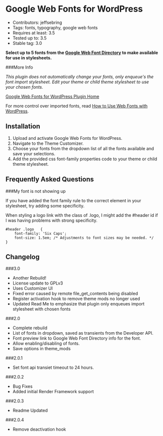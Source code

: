 Google Web Fonts for WordPress
=====================

* Contributors: jeffsebring
* Tags: fonts, typography, google web fonts
* Requires at least: 3.5
* Tested up to: 3.5
* Stable tag: 3.0

**Select up to 5 fonts from the [Google Web Font Directory](http://www.google.com/webfonts) to make available for use in stylesheets.**

###More Info

*This plugin does not automatically change your fonts, only enqueue's the font import stylesheet. Edit your theme or child theme stylesheet to use your chosen fonts.*

[Google Web Fonts for WordPress Plugin Home](http://jeffsebring.com/wordpress/plugins/google-web-fonts)

For more control over imported fonts, read [How to Use Web Fonts with WordPress](http://jeffsebring.com/2012/how-to-use-web-fonts-with-wordpress/).

Installation
-------------

1. Upload and activate Google Web Fonts for WordPress.
2. Navigate to the Theme Customizer.
3. Choose your fonts from the dropdown list of all the fonts available and save your selections.
4. Add the provided css font-family properties code to your theme or child theme stylesheet.


Frequently Asked Questions
-----------------------------------

###My font is not showing up

If you have added the font family rule to the correct element in your stylesheet, try adding some specificity.

When styling a logo link with the class of .logo, I might add the #header id if I was having problems with strong specificity.

    #header .logo	{
    	font-family: 'Six Caps';
    	font-size: 1.5em; /* Adjustments to font sizes may be needed. */
    }


Changelog
--------------

###3.0

* Another Rebuild!
* License update to GPLv3
* Uses Customizer UI
* Fixed error caused by remote file_get_contents being disabled
* Register activation hook to remove theme mods no longer used
* Updated Read Me to emphasize that plugin only enqueues import stylesheet with chosen fonts

###2.0

* Complete rebuild
* List of fonts in dropdown, saved as transients from the Developer API.
* Font preview link to Google Web Font Directory info for the font.
* Allow enabling/disabling of fonts.
* Save options in theme_mods

###2.0.1

* Set font api transiet timeout to 24 hours.

###2.0.2

* Bug Fixes
* Added initial Render Framework support

###2.0.3

* Readme Updated

###2.0.4

* Remove deactivation hook